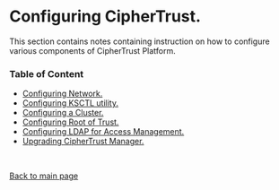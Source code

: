 # Configuring CipherTrust.

This section contains notes containing instruction on how to configure various components of CipherTrust Platform.

### Table of Content

+ [Configuring Network.](CT_network_configuration.md)
+ [Configuring KSCTL utility.](CT_ksctl_configuration.md)
+ [Configuring a Cluster.](CT_clustering.md)
+ [Configuring Root of Trust.](CT_RoT/README.md)
+ [Configuring LDAP for Access Management.](CT_ldap_configuration_access_management.md)
+ [Upgrading CipherTrust Manager.](CT_ciphertrust_manager_upgrade.md)
<br>

[Back to main page](../README.md)

